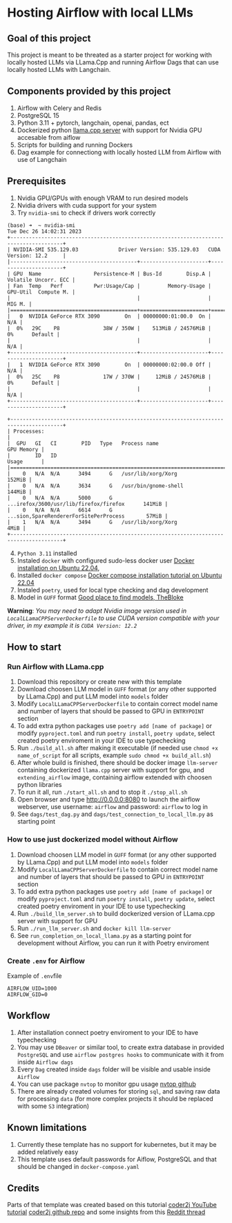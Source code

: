 # Hosting Airflow with local LLMs

## Goal of this project
This project is meant to be threated as a starter project for working with locally hosted LLMs via LLama.Cpp and running Airflow Dags that can use locally hosted LLMs with Langchain.

## Components provided by this project
1. Airflow with Celery and Redis
2. PostgreSQL 15 
3. Python 3.11 + pytorch, langchain, openai, pandas, ect
4. Dockerized python [llama.cpp server](https://github.com/abetlen/llama-cpp-python) with support for Nvidia GPU accesable from aiflow
5. Scripts for building and running Dockers
6. Dag example for connectiong with locally hosted LLM from Airflow with use of Langchain

## Prerequisites
1. Nvidia GPU/GPUs with enough VRAM to run desired models
2. Nvidia drivers with cuda support for your system
3. Try `nvidia-smi` to check if drivers work correctly

```shell
(base) ➜  ~ nvidia-smi
Tue Dec 26 14:02:31 2023       
+---------------------------------------------------------------------------------------+
| NVIDIA-SMI 535.129.03             Driver Version: 535.129.03   CUDA Version: 12.2     |
|-----------------------------------------+----------------------+----------------------+
| GPU  Name                 Persistence-M | Bus-Id        Disp.A | Volatile Uncorr. ECC |
| Fan  Temp   Perf          Pwr:Usage/Cap |         Memory-Usage | GPU-Util  Compute M. |
|                                         |                      |               MIG M. |
|=========================================+======================+======================|
|   0  NVIDIA GeForce RTX 3090        On  | 00000000:01:00.0  On |                  N/A |
|  0%   29C    P8              38W / 350W |    513MiB / 24576MiB |      0%      Default |
|                                         |                      |                  N/A |
+-----------------------------------------+----------------------+----------------------+
|   1  NVIDIA GeForce RTX 3090        On  | 00000000:02:00.0 Off |                  N/A |
|  0%   25C    P8              17W / 370W |     12MiB / 24576MiB |      0%      Default |
|                                         |                      |                  N/A |
+-----------------------------------------+----------------------+----------------------+
                                                                                         
+---------------------------------------------------------------------------------------+
| Processes:                                                                            |
|  GPU   GI   CI        PID   Type   Process name                            GPU Memory |
|        ID   ID                                                             Usage      |
|=======================================================================================|
|    0   N/A  N/A      3494      G   /usr/lib/xorg/Xorg                          152MiB |
|    0   N/A  N/A      3634      G   /usr/bin/gnome-shell                        144MiB |
|    0   N/A  N/A      5000      G   ...irefox/3600/usr/lib/firefox/firefox      141MiB |
|    0   N/A  N/A      6614      G   ...sion,SpareRendererForSitePerProcess       57MiB |
|    1   N/A  N/A      3494      G   /usr/lib/xorg/Xorg                            4MiB |
+---------------------------------------------------------------------------------------+

```

4. `Python 3.11` installed
5. Instaled `docker` with configured sudo-less docker user [Docker installation on Ubuntu 22.04](https://www.digitalocean.com/community/tutorials/how-to-install-and-use-docker-on-ubuntu-22-04), 
6. Installed `docker compose` [Docker compose installation tutorial on Ubuntu 22.04](https://www.digitalocean.com/community/tutorials/how-to-install-and-use-docker-compose-on-ubuntu-22-04)
6. Instaled `poetry`, used for local type checking and dag development
7. Model in `GUFF` format [Good place to find models, TheBloke](https://huggingface.co/TheBloke)

__Warning__: _You may need to adapt Nvidia image version used in `LocalLLamaCPPServerDockerfile` to use CUDA version compatible with your driver, in my example it is `CUDA Version: 12.2`_


## How to start
### Run Airflow with LLama.cpp
1. Download this repository or create new with this template
2. Download choosen LLM model in `GUFF` format (or any other supported by LLama.Cpp) and put LLM model into `models` folder
3. Modify `LocalLLamaCPPServerDockerfile` to contain correct model name and number of layers that should be passed to GPU in `ENTRYPOINT` section
4. To add extra python packages use `poetry add [name of package]` or modify `pyproject.toml` and run `poetry install`, `poetry update`, select created poetry enviroment in your IDE to use typechecking
5. Run `./build_all.sh` after making it executable (if needed use `chmod +x name_of_script` for all scripts, example `sudo chmod +x build_all.sh`)
6. After whole build is finished, there should be docker image `llm-server` containing dockerized `llama.cpp` server with support for gpu, and `extending_airflow` image, containing airflow extended with choosen python libraries
7. To run it all, run `./start_all.sh` and to stop it `./stop_all.sh`
8. Open browser and type http://0.0.0.0:8080 to launch the airflow webserver, use username: `airflow` and password: `airflow` to log in 
9. See `dags/test_dag.py` and `dags/test_connection_to_local_llm.py` as starting point


### How to use just dockerized model without Airflow
1. Download choosen LLM model in `GUFF` format (or any other supported by LLama.Cpp) and put LLM model into `models` folder
2. Modify `LocalLLamaCPPServerDockerfile` to contain correct model name and number of layers that should be passed to GPU in `ENTRYPOINT` section
3. To add extra python packages use `poetry add [name of package]` or modify `pyproject.toml` and run `poetry install`, `poetry update`,  select created poetry enviroment in your IDE to use typechecking
4. Run `./build_llm_server.sh` to build dockerized version of LLama.cpp server with support for GPU
5. Run `./run_llm_server.sh` and `docker kill llm-server`
6. See `run_completion_on_local_llama.py` as a starting point for development without Airflow, you can run it with Poetry enviroment


### Create `.env` for Airflow
Example of `.env`file
```
AIRFLOW_UID=1000
AIRFLOW_GID=0
```

## Workflow
1. After installation connect poetry enviroment to your IDE to have typechecking
2. You may use `DBeaver` or similar tool, to create extra database in provided `PostgreSQL` and use `airflow postgres hooks` to communicate with it from inside `Airflow dags`
3. Every `Dag` created inside `dags` folder will be visible and usable inside `Airflow`
4. You can use package `nvtop` to monitor gpu usage [nvtop github](https://github.com/Syllo/nvtop)
5. There are already created volumes for storing `sql`, and saving raw data for processing `data` (for more complex projects it should be replaced with some `S3` integration)


## Known limitations
1. Currently these template has no support for kubernetes, but it may be added relatively easy
2. This template uses default passwords for Aiflow, PostgreSQL and that should be changed in `docker-compose.yaml`


## Credits
Parts of that template was created based on this tutorial [coder2j YouTube tutorial](https://www.youtube.com/watch?v=K9AnJ9_ZAXE) [coder2j github repo](https://github.com/coder2j/airflow-docker) and some insights from this [Reddit thread](https://www.reddit.com/r/LocalLLaMA/comments/17ffbg9/using_langchain_with_llamacpp/)